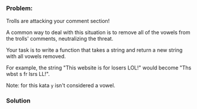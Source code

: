 ### Problem:
<p>Trolls are attacking your comment section!</p>
<p>A common way to deal with this situation is to remove all of the vowels from the trolls&apos; comments, neutralizing the threat.</p>
<p>Your task is to write a function that takes a string and return a new string with all vowels removed.</p>
<p>For example, the string &quot;This website is for losers LOL!&quot; would become &quot;Ths wbst s fr lsrs LL!&quot;.</p>
<p>Note: for this kata <code>y</code> isn&apos;t considered a vowel.</p>

### Solution